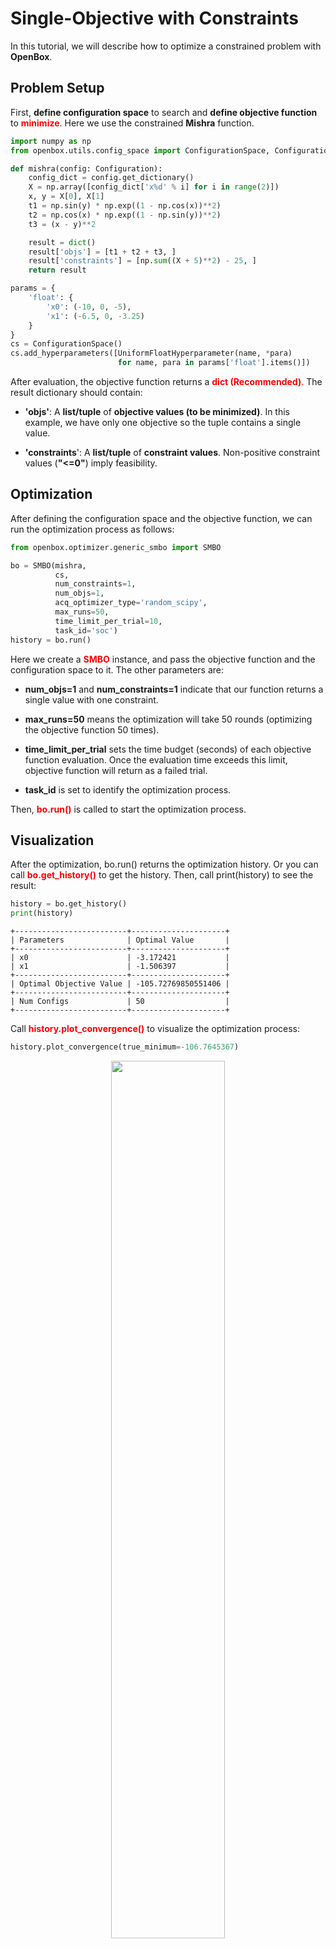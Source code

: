 # Single-Objective with Constraints

In this tutorial, we will describe how to optimize a constrained problem with **OpenBox**.

## Problem Setup

First, **define configuration space** to search and **define objective function**
to <font color=#FF0000>**minimize**</font>. Here we use the constrained **Mishra** function.

```python
import numpy as np
from openbox.utils.config_space import ConfigurationSpace, Configuration, UniformFloatHyperparameter

def mishra(config: Configuration):
    config_dict = config.get_dictionary()
    X = np.array([config_dict['x%d' % i] for i in range(2)])
    x, y = X[0], X[1]
    t1 = np.sin(y) * np.exp((1 - np.cos(x))**2)
    t2 = np.cos(x) * np.exp((1 - np.sin(y))**2)
    t3 = (x - y)**2

    result = dict()
    result['objs'] = [t1 + t2 + t3, ]
    result['constraints'] = [np.sum((X + 5)**2) - 25, ]
    return result

params = {
    'float': {
        'x0': (-10, 0, -5),
        'x1': (-6.5, 0, -3.25)
    }
}
cs = ConfigurationSpace()
cs.add_hyperparameters([UniformFloatHyperparameter(name, *para)
                        for name, para in params['float'].items()])
```

After evaluation, the objective function returns a <font color=#FF0000>**dict (Recommended)**.</font>
The result dictionary should contain:

+ **'objs'**: A **list/tuple** of **objective values (to be minimized)**. 
In this example, we have only one objective so the tuple contains a single value.

+ **'constraints**': A **list/tuple** of **constraint values**.
Non-positive constraint values (**"<=0"**) imply feasibility.

## Optimization

After defining the configuration space and the objective function, we can run the optimization process as follows:

```python
from openbox.optimizer.generic_smbo import SMBO

bo = SMBO(mishra,
          cs,
          num_constraints=1,
          num_objs=1,
          acq_optimizer_type='random_scipy',
          max_runs=50,
          time_limit_per_trial=10,
          task_id='soc')
history = bo.run()
```

Here we create a <font color=#FF0000>**SMBO**</font> instance, and pass the objective function 
and the configuration space to it. 
The other parameters are:

+ **num_objs=1** and **num_constraints=1** indicate that our function returns a single value with one constraint. 

+ **max_runs=50** means the optimization will take 50 rounds (optimizing the objective function 50 times). 

+ **time_limit_per_trial** sets the time budget (seconds) of each objective function evaluation. Once the 
evaluation time exceeds this limit, objective function will return as a failed trial.

+ **task_id** is set to identify the optimization process.

Then, <font color=#FF0000>**bo.run()**</font> is called to start the optimization process.

## Visualization

After the optimization, bo.run() returns the optimization history. Or you can call 
<font color=#FF0000>**bo.get_history()**</font> to get the history.
Then, call print(history) to see the result:

```python
history = bo.get_history()
print(history)
```

```
+-------------------------+---------------------+
| Parameters              | Optimal Value       |
+-------------------------+---------------------+
| x0                      | -3.172421           |
| x1                      | -1.506397           |
+-------------------------+---------------------+
| Optimal Objective Value | -105.72769850551406 |
+-------------------------+---------------------+
| Num Configs             | 50                  |
+-------------------------+---------------------+
```

Call <font color=#FF0000>**history.plot_convergence()**</font> to visualize the optimization process:

```python
history.plot_convergence(true_minimum=-106.7645367)
```

<p align="center">
<img src="https://raw.githubusercontent.com/thomas-young-2013/open-box/master/docs/imgs/plot_convergence_mishra.png" width="60%">
</p>
